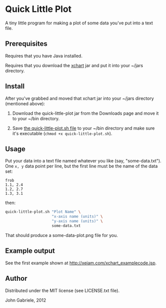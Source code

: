 # Quick Little Plot

A tiny little program for making a plot of some data you've put into a
text file.


## Prerequisites

Requires that you have Java installed.

Requires that you download the [xchart](http://xeiam.com/xchart.jsp)
jar and put it into your ~/jars directory.



## Install

After you've grabbed and moved that xchart jar into your ~/jars
directory (mentioned above):

 1. Download the quick-little-plot jar from the Downloads page and
    move it to your ~/bin directory.

 2. Save [the quick-little-plot.sh
    file](https://raw.github.com/uvtc/quick-little-plot/master/quick-little-plot.sh)
    to your ~/bin directory and make sure it's executable (`chmod +x
    quick-little-plot.sh`).


## Usage

Put your data into a text file named whatever you like (say,
"some-data.txt"). One `x, y` data point per line, but the first line
must be the name of the data set:

```
frob
1.1, 2.4
1.2, 2.7
1.3, 3.1
```

then:

```bash
quick-little-plot.sh "Plot Name" \
                     "x-axis name (units)" \
                     "y-axis name (units)" \
                     some-data.txt
```

That should produce a some-data-plot.png file for you.



## Example output

See the first example shown at <http://xeiam.com/xchart_examplecode.jsp>.



## Author

Distributed under the MIT license (see LICENSE.txt file).

John Gabriele, 2012
